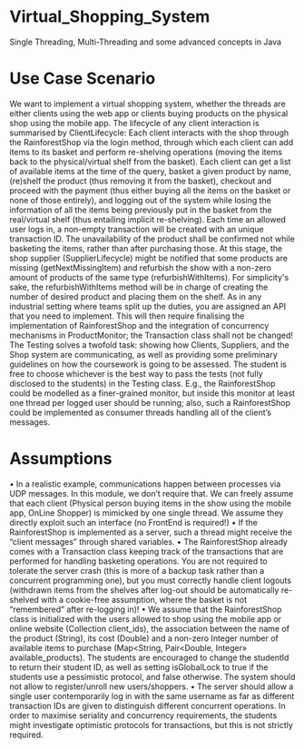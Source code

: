 # Virtual_Shopping_System
Single Threading, Multi-Threading and some advanced concepts in Java

# Use Case Scenario
We want to implement a virtual shopping system, whether the threads are either clients using the web app or clients buying products on the physical shop using the mobile app. The lifecycle of any client interaction is summarised by ClientLifecycle: Each client interacts with the shop through the RainforestShop via the login method, through which each client can add items to its basket and perform re-shelving operations (moving the items back to the physical/virtual shelf from the basket). Each client can get a list of available items at the time of the query, basket a given product by name, (re)shelf the product (thus removing it from the basket), checkout and proceed with the payment (thus either buying all the items on the basket or none of those entirely), and logging out of the system while losing the information of all the items being previously put in the basket from the real/virtual shelf (thus entailing implicit re-shelving). Each time an allowed user logs in, a non-empty transaction will be created with an unique transaction ID. The unavailability of the product shall be confirmed not while basketing the items, rather than after purchasing those. At this stage, the shop supplier (SupplierLifecycle) might be notified that some products are missing (getNextMissingItem) and refurbish the show with a non-zero amount of products of the same type (refurbishWithItems). For simplicity's sake, the refurbishWithItems method will be in charge of creating the number of desired product and placing them on the shelf. As in any industrial setting where teams split up the duties, you are assigned an API that you need to implement. This will then require finalising the implementation of RainforestShop and the integration of concurrency mechanisms in ProductMonitor; the Transaction class shall not be changed! The Testing solves a twofold task: showing how Clients, Suppliers, and the Shop system are communicating, as well as providing some preliminary guidelines on how the coursework is going to be assessed. The student is free to choose whichever is the best way to pass the tests (not fully disclosed to the students) in the Testing class. E.g., the RainforestShop could be modelled as a finer-grained monitor, but inside this monitor at least one thread per logged user should be running; also, such a RainforestShop could be implemented as consumer threads handling all of the client’s messages.

# Assumptions
• In a realistic example, communications happen between processes via UDP messages. In this module, we don’t require that. We can freely assume that each client (Physical person buying items in the show using the mobile app, OnLine Shopper) is mimicked by one single thread. We assume they directly exploit such an interface (no FrontEnd is required!)
• If the RainforestShop is implemented as a server, such a thread might receive the “client messages” through shared variables.
• The RainforestShop already comes with a Transaction class keeping track of the transactions that are performed for handling basketing operations. You are not required to tolerate the server crash (this is more of a backup task rather than a concurrent programming one), but you must correctly handle client logouts (withdrawn items from the shelves after log-out should be automatically re-shelved with a cookie-free assumption, where the basket is not “remembered” after re-logging in)!
• We assume that the RainforestShop class is initialized with the users allowed to shop using the mobile app or online website (Collection<String> client_ids), the association between the name of the product (String), its cost (Double) and a non-zero Integer number of available items to purchase (Map<String, Pair<Double, Integer» available_products). The students are encouraged to change the studentId to return their student ID, as well as setting isGlobalLock to true if the students use a pessimistic protocol, and false otherwise. The system should not allow to register/unroll new users/shoppers.
• The server should allow a single user contemporarily log in with the same username as far as different transaction IDs are given to distinguish different concurrent operations. In order
to maximise seriality and concurrency requirements, the students might investigate optimistic protocols for transactions, but this is not strictly required.




